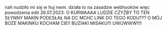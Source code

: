 nah nudziło mi się w huj nwm. 
działa to na zasadzie webhooków więc powodzenia
edit 26.07.2023: O KURWAAAA LUDZIE CZYŻBY TO TEN SŁYNNY MAKIN PODESŁAŁ NA DC MCHC LINK DO TEGO KODU??? O MÓJ BOŻE MAKINKU KOCHAM CIE!! BUZIAKI MISAKU!!! UWUWWW!!!!
